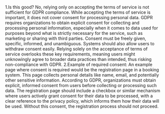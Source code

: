 1.Is this good?
No, relying only on accepting the terms of service is not sufficient for GDPR compliance. While accepting the terms of service is important, it does not cover consent for processing personal data. GDPR requires organizations to obtain explicit consent for collecting and processing personal information, especially when it comes to data used for purposes beyond what is strictly necessary for the service, such as marketing or sharing with third parties. Consent must be freely given, specific, informed, and unambiguous. Systems should also allow users to withdraw consent easily. Relying solely on the acceptance of terms of service overlooks these key requirements, meaning users might unknowingly agree to broader data practices than intended, thus risking non-compliance with GDPR.
2.Example of required consent:
An example page where consent is required would be the registration page in a booking system. This page collects personal details like name, email, and potentially other sensitive information. According to GDPR, organizations must obtain explicit, informed consent from users before collecting or processing such data. The registration page should include a checkbox or similar mechanism where users actively grant consent for their data to be processed, with a clear reference to the privacy policy, which informs them how their data will be used. Without this consent, the registration process should not proceed.